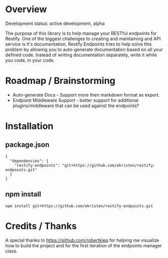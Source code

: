 # Overview

Development status: active development, alpha

The purpose of this library is to help manage your RESTful endpoints for Restify. One of the biggest challenges to creating and maintaining and API service is it's documentation, Restify Endpoints tries to help solve this problem by allowing you to auto-generate documentation based on all your defined code. Instead of writing documentation separately, write it while you code, in your code.


# Roadmap / Brainstorming

* Auto-generate Docs - Support more then markdown format as export.
* Endpoint Middleware Support - better support for additional plugins/middleware that can be used against the endpoints?


# Installation

## package.json

```
{
  "dependencies": {
    "restify-endpoints": "git+https://github.com/ekristen/restify-endpoints.git"
  }
}
```

## npm install

```
npm install git+https://github.com/ekristen/restify-endpoints.git
```

# Credits / Thanks
A special thanks to https://github.com/robertklep for helping me visualize how to build the project and for the first iteration of the endpoints manager class.